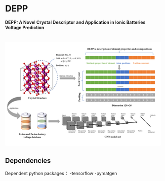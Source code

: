# DEPP
**DEPP: A Novel Crystal Descriptor and Application in Ionic Batteries Voltage Prediction**
# ![image.png](Schematic.png)

## Dependencies
Dependent python packages：
-tensorflow
-pymatgen
